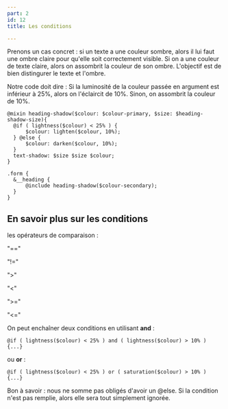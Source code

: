 ```yaml
---
part: 2
id: 12
title: Les conditions

---
```

Prenons un cas concret : si un texte a une couleur sombre, alors il lui faut une ombre claire pour qu'elle soit correctement visible. Si on a une couleur de texte claire, alors on assombrit la couleur de son ombre. L'objectif est de bien distingurer le texte et l'ombre.

Notre code doit dire : Si la luminosité de la couleur passée en argument est inférieur à 25%, alors on l'éclaircit de 10%. Sinon, on assombrit la couleur de 10%.

    @mixin heading-shadow($colour: $colour-primary, $size: $heading-shadow-size){
      @if ( lightness($colour) < 25% ) {
          $colour: lighten($colour, 10%);
      } @else {
          $colour: darken($colour, 10%);
      }
      text-shadow: $size $size $colour;
    }
    
    .form {
      &__heading {
          @include heading-shadow($colour-secondary);
      }
    }

## En savoir plus sur les conditions

les opérateurs de comparaison :

"=="

"!="

">"

"<"

">="

"<="

On peut enchaîner deux conditions en utilisant **and** :

    @if ( lightness($colour) < 25% ) and ( lightness($colour) > 10% ) {...}

ou **or** :

    @if ( lightness($colour) < 25% ) or ( saturation($colour) > 10% ) {...}        

Bon à savoir : nous ne somme pas obligés d'avoir un @else. Si la condition n'est pas remplie, alors elle sera tout simplement ignorée.